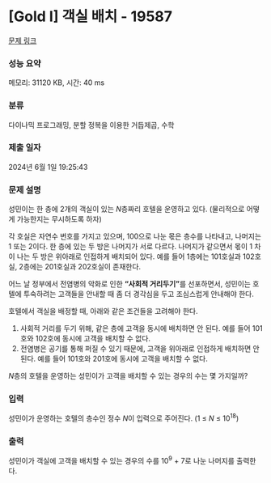 # [Gold I] 객실 배치 - 19587 

[문제 링크](https://www.acmicpc.net/problem/19587) 

### 성능 요약

메모리: 31120 KB, 시간: 40 ms

### 분류

다이나믹 프로그래밍, 분할 정복을 이용한 거듭제곱, 수학

### 제출 일자

2024년 6월 1일 19:25:43

### 문제 설명

<p>성민이는 한 층에 2개의 객실이 있는 <em>N</em>층짜리 호텔을 운영하고 있다. (물리적으로 어떻게 가능한지는 무시하도록 하자)</p>

<p>각 호실은 자연수 번호를 가지고 있으며, 100으로 나눈 몫은 층수를 나타내고, 나머지는 1 또는 2이다. 한 층에 있는 두 방은 나머지가 서로 다르다. 나머지가 같으면서 몫이 1 차이 나는 두 방은 위아래로 인접하게 배치되어 있다. 예를 들어 1층에는 101호실과 102호실, 2층에는 201호실과 202호실이 존재한다.</p>

<p>어느 날 정부에서 전염병의 악화로 인한 <strong>“사회적 거리두기”</strong>를 선포하면서, 성민이는 호텔에 투숙하려는 고객들을 안내할 때 좀 더 경각심을 두고 조심스럽게 안내해야 한다.</p>

<p>호텔에서 객실을 배정할 때, 아래와 같은 조건들을 고려해야 한다.</p>

<ol>
	<li>사회적 거리를 두기 위해, 같은 층에 고객을 동시에 배치하면 안 된다. 예를 들어 101호와 102호에 동시에 고객을 배치할 수 없다.</li>
	<li>전염병은 공기를 통해 퍼질 수 있기 때문에, 고객을 위아래로 인접하게 배치하면 안 된다. 예를 들어 101호와 201호에 동시에 고객을 배치할 수 없다.</li>
</ol>

<p><em>N</em>층의 호텔을 운영하는 성민이가 고객을 배치할 수 있는 경우의 수는 몇 가지일까?</p>

### 입력 

 <p>성민이가 운영하는 호텔의 층수인 정수 <em>N</em>이 입력으로 주어진다. (1 ≤ <em>N</em> ≤ 10<sup>18</sup>)</p>

### 출력 

 <p>성민이가 객실에 고객을 배치할 수 있는 경우의 수를 10<sup>9</sup> + 7로 나눈 나머지를 출력한다.</p>

